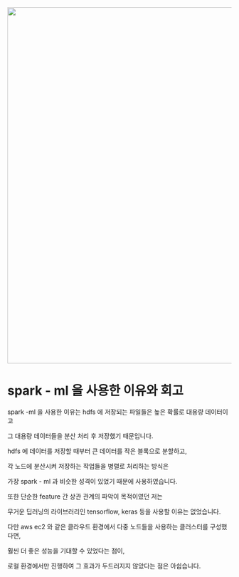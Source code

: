 <img src = 'https://drive.google.com/uc?id=1Wl_jhwWstfutCdY8_TJCZJO3IUzO4kp2' width = 550 height = 800>


# spark - ml 을 사용한 이유와 회고

spark -ml 을 사용한 이유는 hdfs 에 저장되는 파일들은 높은 확률로 대용량 데이터이고 

그 대용량 데이터들을 분산 처리 후 저장했기 때문입니다.

hdfs 에 데이터를 저장할 때부터 큰 데이터를 작은 블록으로 분할하고,

각 노드에 분산시켜 저장하는 작업들을 병렬로 처리하는 방식은 

가장 spark - ml 과 비슷한 성격이 있었기 때문에 사용하였습니다.

또한 단순한 feature 간 상관 관계의 파악이 목적이였던 저는 

무거운 딥러닝의 라이브러리인 tensorflow, keras 등을 사용할 이유는 없었습니다.

다만 aws ec2 와 같은 클라우드 환경에서 다중 노드들을 사용하는 클러스터를 구성했다면,

훨씬 더 좋은 성능을 기대할 수 있었다는 점이,

로컬 환경에서만 진행하여 그 효과가 두드러지지 않았다는 점은 아쉽습니다. 
